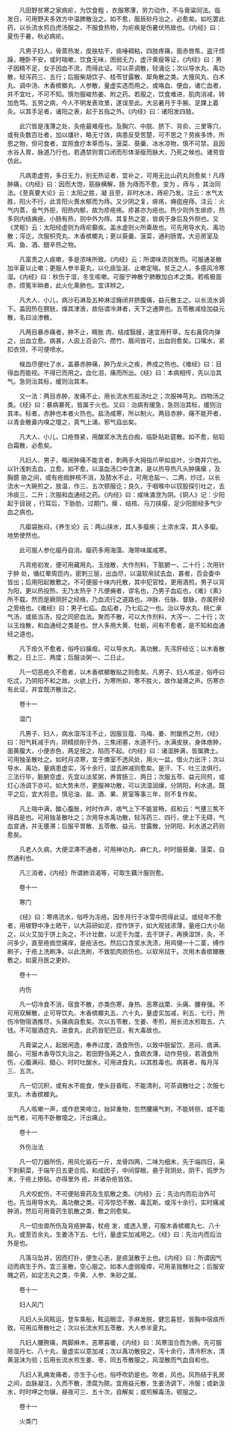 <!-- { "loadSidebar": true } -->
　　凡田野贫寒之家病疟，为饮食粗 ，衣服寒薄，劳力动作，不与膏粱同法。临发日，可用野夫多效方中温脾散治之。如不愈，服辰砂丹治之，必愈矣。如吃罢此药，以长流水煎白虎汤服之，不服食热物，为疟疾是伤暑伏热故也。《内经》曰：夏伤于暑，秋必病疟。

　　凡男子妇人，骨蒸热发，皮肤枯干，痰唾稠粘，四肢疼痛，面赤唇焦，盗汗烦躁，睡卧不安，或时喘嗽，饮食无味，困弱无力，虚汗黄瘦等证，《内经》曰：男子因精不足，女子因血不流，而得此证。可以茶调散，轻涌讫；次以导水丸、禹功散，轻泻药三、五行；后服柴胡饮子、桂苓甘露散、犀角散之类。大搜风丸、白术丸、调中汤、木香槟榔丸、人参散，量虚实选而用之。或咯血、便血，诸亡血者，并不宜吐，不可不知。慎勿服峻热姜、附之药。若服之，饮食难进，肌肉消减，转加危笃。五劳之病，今人不明发表攻里，遂误至此。大忌暑月于手腕、足踝上着灸。以其手足者，诸阳之表，起于五指之外。《内经》曰：诸阳发四肢。

　　此穴皆是浅薄之处，灸疮最难痊也。及胸穴、中脘、脐下、背俞、三里等穴，或有灸数百壮者，加以燔针，略无寸效，病患反受苦楚，可不思之？劳疾多馋，所思之物，但可食者，宜照食疗本草而与。菠菜、葵羹、冰水凉物，慎不可禁。且因水谷入胃，脉道乃行也。若遇禁则胃口闭而形体渐瘦而脉大，乃死之候也。诸劳皆仿此。

　　凡病患虚劳，多日无力，别无热证者，宜补之，可用无比山药丸则愈矣！凡痔 肿痛，《内经》曰：因而大饱，筋脉横解，肠 为痔而不愈，变为 。痔与 ，其治同法。《至真要大论》云：太阳之胜，凝 且至，非时水冰，痔疟乃发。注云：水气太胜，阳火不行，此言阳火畏水郁而为痔。又少阴之复，痱疡，痈疽痤痔。注云：火气内蒸，金气外拒，阳热内郁，故为疹疮疡。疹甚亦为疮也。热少则外生痱疹，热多则内结痈痤。小肠有热，则中外为痔。其复热之变，皆病于身后及外侧也。又《灵枢》云：太阳经虚则为痔疟癫疾。盖水虚则火所乘故也。可先用导水丸、禹功散；泻讫，次服枳壳丸、木香槟榔丸；更以葵羹、菠菜，通利肠胃。大忌房室及鸡、鱼、酒、醋辛热之物。

　　凡富贵之人痰嗽，多是浓味所致。《内经》云：所谓味浓则发热。可服通圣散加半夏以止嗽；更服人参半夏丸，以化痰坠涎、止嗽定喘。贫乏之人，多感风冷寒湿。《内经》曰：秋伤于湿，冬生咳嗽。可服宁神散宁肺散加白术之类。若咳极面赤，烦冤半晌者，此火化乘肺也。宜详辨之。

　　凡大人、小儿，病沙石淋及五种淋涩癃闭并脐腹痛，益元散主之。以长流水调下。盖因热在膀胱，燥其津液，故俗谓冷淋者，天下之通弊也。五苓散减桂加益元散，名曰淡渗散。

　　凡两目暴赤痛者，肿不止，睛胀 肉，结成翳膜，速宜用秆草，左右鼻窍内弹之，出血立愈。病甚，人囟上百会穴、攒竹、眉间皆可，出血则愈矣。口噙水，紧扣衣领，不可便喷水。

　　候血尽便吐了水，盖暴赤肿痛，肿乃龙火之疾，养成之热也。《难经》曰：目得血而能视。不得已而用之。血化泪，痛而所出。《经》曰：本病相传，先以治其气。急则治其标，缓则治其本。

　　又一法：两目赤肿，发痛不止，用长流水煎盐汤吐之；次服神芎丸、四物汤之类。《经》曰：暴病暴死，皆属于火也。又曰：治病有缓急，急则治其标，缓则治其本。标者，赤肿也本者火热也。盐汤咸寒，所以制火。两目赤肿，痛不能开者，以青金散鼻内嗅之嚏之，真气上涌，邪气自出矣。

　　凡大人、小儿，口疮唇紧，用酸浆水洗去白痂，临卧贴赴筵散。如不愈，贴铅白霜散，必愈矣。

　　凡妇人、男子，喉闭肿痛不能言者，刺两手大拇指爪甲如韭叶，少商井穴也。以针浅刺去血，立愈。如不愈，以温血汤口中含漱，是以热导热凡头肿痛瘰 ，及胸臆 胁之间，或有疮痂肿核不消，及脓水不止，可用沧盐一、二两，炒过，以长流水一大碗煎之，放温，作三、五次顿服讫；良久，于咽喉中以钗股探引吐之，去冷痰三、二升；次服和血通经之药。《内经》曰：咸味涌泄为阴。《铜人》记：少阳起于目锐 ，行耳后，下胁肋，过期门。瘰 、结核、马刀挟瘿，足少阳胆经多气少血之病也。

　　凡瘿袋胀闷，《养生论》云：两山挟水，其人多瘿疾；土浓水深，其人多瘿。地势使然也。

　　此可服人参化瘿丹自消。瘿药多用海藻、海带味属咸寒。

　　凡背疮初发，便可用藏用丸、玉烛散，大作剂料，下脏腑一、二十行；次用针于肿 处，循红晕周匝内，密刺三层，出血尽，以温软帛拭去血，甚者，百会委中皆出；后用阳起散敷之。不可便服十味内托散，其中犯官桂，更用酒煎。男子以背为阳，更以热投热，无乃太热乎？凡便痈者，谬名也，乃男子血疝也，《难》《素》所不载。然而是厥阴肝之经络，乃血流行之道路也。冲脉、任脉、督脉，亦属肝经之旁络也。《难经》曰：男子七疝。血疝者，乃七疝之一也。治以导水丸、桃仁承气汤，或抵当汤，投之同瘀血法。聚而不散，可以大作剂料，大泻一、二十行；次以玉烛散，和血通经之类是也。世人多用大黄、牡蛎，间有不愈者，是不知和血通经之道也。

　　凡下疳久不愈者，俗呼曰臊疳。可以导水丸、禹功散，先泻肝经讫；以木香散敷之，日上三、两度；后服淡粥一、二日止。

　　凡一切恶疮久不愈者，以木香槟榔散贴之则愈矣。凡男子、妇人咳逆，俗呼曰吃忒，乃阴阳不和之故。火欲上行，为寒所抑，寒不胜火，故作凝滞之声。伤寒亦有此证，并宜既济散治之。

　　卷十一

　　湿门

　　凡男子、妇人，病水湿泻注不止，因服豆蔻、乌梅、姜、附酸热之剂，《经》曰：阳气耗减于内，阴精损削于外，三焦闭塞，水道不行。水满皮肤，身体痞肿，面黄腹大，小便赤色，两足按之，陷而不起。《内经》曰：诸湿肿满，皆属脾土。可用独圣散吐之。如时月凉寒，宜于燠室不透风处，用火一盆，借火力出汗；次以导水、禹功，量病患虚实，泻十余行，湿去肿减则愈矣。是汗、下、吐三法俱行。三法行毕，脏腑空虚，先宜以淡浆粥，养胃肠三、两日；次服五苓、益元同煎，或灯心汤调下亦可。如大势未尽，更服神功散，可以流湿润燥，分阴阳，利水道。既平之后，宜大将息。慎忌油、盐、酒、果、房室等事三年，则不复作矣。

　　凡上喘中满，酸心腹胀，时时作声，痞气上下不能宣畅，叔和云：气壅三焦不得昌是也。可用独圣散吐之；次用导水禹功散，轻泻药三、四行，使上下无碍，气血宣通，并无壅滞；后服平胃散、五苓散、益元、甘露散，分阴阳，利水道之药则愈矣。

　　凡老人久病，大便涩滞不通者，可用神功丸、麻仁丸，时时服葵羹、菠菜，自然通利也。

　　凡三消者，《内经》所谓肺消渴等，可取生藕汁服则愈。

　　卷十一

　　寒门

　　《经》曰：寒疡流水，俗呼为冻疮。因冬月行于冰雪中而得此证。或经年不愈者，用坡野中净土晒干，以大蒜研如泥，捏作饼子，如大观钱浓薄，量疮口大小贴之，以火艾加于饼上灸之，不计壮数，以泥干为度，去干饼子，再换湿饼，灸，不问多少，直至疮痂觉痛痒，是疮活也。然后口含浆水洗渍，用鸡翎一十二茎，缚作刷子，于疮上洗刷净。以此洗刷，不致肌肉损伤也。以软帛拭干。次用木香槟榔散敷之。如夏月医之更妙。

　　卷十一

　　内伤

　　凡一切冷食不消，宿食不散，亦类伤寒，身热、恶寒战栗、头痛、腰脊强。不可用双解散，止可导饮丸、木香槟榔丸五、六十丸，量虚实加减，利五、七行，所伤冷物宿酒推尽，头痛病自愈矣。次以五苓散，生姜、枣煎，用长流水煎取五、六钱。不可服酒症丸、进食丸，此药皆犯巴豆，有大毒故也。

　　凡膏粱之人，起居闲逸，奉养过度，酒食所伤，以致中脘留饮，恶闷、痞满、醋心，可服木香导饮丸治之。若田野刍荛之人，食疏衣薄，动作劳役，若酒食所伤，心腹满闷、醋心、时时吐酸水，可用进食丸，以其胜毒也。病甚者，每月泻三、五次。

　　凡一切沉积，或有水不能食，使头目昏眩，不能清利，可茶调散吐之；次服七宣丸、木香槟榔丸。

　　凡人咳嗽一声，或作悲笑啼泣，抬舁重物，忽然腰痛气刺，不能转侧，或不能出气者，可用不卧散嚏之，汗出痛止。

　　卷十一

　　外伤治法

　　凡一切刀器所伤，用风化锻石一斤，龙骨四两，二味为细末，先于端四日，采下刺蓟菜，于端午日五更合捣，和成团子，中间穿眼，悬于背阴处，阴干，捣罗为末，于疮上掺贴。亦得里外 疮，并诸杂疮皆效。

　　凡犬咬蛇伤，不可便贴膏药及生肌散之类。《内经》云：先治内而后治外可也。先当用导水丸、禹功散之类。可泻惊恐不散、毒瓦斯。或泻十余行，实时痛减肿消，然后可用膏药生肌散之类，敷之则愈矣。

　　凡一切虫兽所伤及背疮肿毒，杖疮 发，或透入里，可服木香槟榔丸七、八十丸，或至百余丸，生姜汤下五、七行，量虚实加减用之。《经》曰：先治内而后治外是也。

　　凡落马坠井，因而打扑，便生心恙，是痰涎散于上也。《内经》曰：所谓因气动而病生于外。宜三圣散，空心服之。如本人虚弱瘦瘁，可用圣独散吐之；后服安魄之药，如定志丸之类，牛黄、人参、朱砂之属。

　　卷十一

　　妇人风门

　　凡妇人头风眩运，登车乘船，眩运眼涩，手麻发脱，健忘喜怒，皆胸中宿痰所致。可用瓜蒂散吐之；次以长流水煎五苓散、大人参半夏丸。

　　凡妇人腰胯痛，两脚麻木，恶寒喜暖，《内经》曰：风寒湿合而为痹。先可服除湿丹七、八十丸，量虚实以意加减；次以禹功散投之，泻十余行，清冷积水，清黄涎沫为验；后用长流水煎生姜、枣，同五苓散服之，风湿散而气血自和也。

　　凡妇人乳痈发痛者，亦生于心也，俗呼吹奶是也。吹者，风也。风热结于乳房之间，血脉凝注，久而不散，溃腐为脓。宜用益元散，生姜汤调下，冷服；或新汲水，时时呷之勿辍，昼夜可三、五十次，自解矣；或煎解毒汤，顿服之。

　　卷十一

　　火类门


